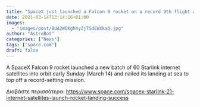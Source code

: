 ```yaml
---
title: "SpaceX just launched a Falcon 9 rocket on a record 9th flight and stuck the landing"
date: 2021-03-14T13:14:16+01:00
images:
  - "images/post/BUA2WGKghhyZjTSdEWXkaQ.jpg"
author: "AstroBot"
categories: ["News"]
tags: ["space.com"]
draft: false
---
```


A SpaceX Falcon 9 rocket launched a new batch of 60 Starlink internet satellites into orbit early Sunday (March 14) and nailed its landing at sea to top off a record-setting mission. 

Διαβάστε περισσότερα: https://www.space.com/spacex-starlink-21-internet-satellites-launch-rocket-landing-success
